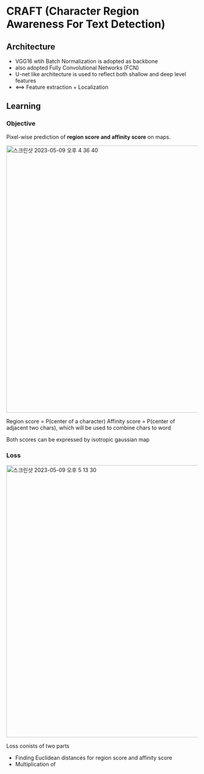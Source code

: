 # CRAFT (Character Region Awareness For Text Detection)

## Architecture
  
  - VGG16 wtih Batch Normalization is adopted as backbone
  - also adopted Fully Convolutional Networks (FCN)
  - U-net like architecture is used to reflect both shallow and deep level features
  - <==> Feature extraction + Localization
## Learning

### Objective
Pixel-wise prediction of **region score and affinity score** on maps.

<img width="702" alt="스크린샷 2023-05-09 오후 4 36 40" src="https://github.com/1nilx2/Deep-Learning/assets/88100984/e8c6711a-752d-4634-8083-2199eba6ac57">

Region score = P(center of a character)
Affinity score = P(center of adjacent two chars), which will be used to combine chars to word

Both scores can be expressed by isotropic gaussian map 

### Loss

<img width="715" alt="스크린샷 2023-05-09 오후 5 13 30" src="https://github.com/1nilx2/Deep-Learning/assets/88100984/aed8d7ca-a3ae-4588-8308-5533f6da0224">

Loss conists of two parts
  - Finding Euclidean distances for region score and affinity score
  - Multiplication of 
